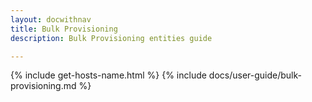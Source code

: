 ```yaml
---
layout: docwithnav
title: Bulk Provisioning
description: Bulk Provisioning entities guide

---
```


{% include get-hosts-name.html %}
{% include docs/user-guide/bulk-provisioning.md %}